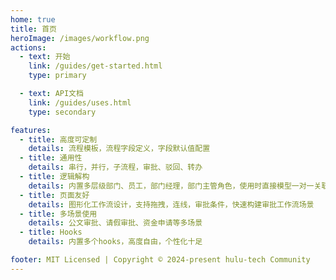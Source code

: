```yaml
---
home: true
title: 首页
heroImage: /images/workflow.png
actions:
  - text: 开始
    link: /guides/get-started.html
    type: primary

  - text: API文档
    link: /guides/uses.html
    type: secondary

features:
  - title: 高度可定制
    details: 流程模板，流程字段定义，字段默认值配置
  - title: 通用性
    details: 串行，并行，子流程，审批、驳回、转办
  - title: 逻辑解构
    details: 内置多层级部门、员工，部门经理，部门主管角色，使用时直接模型一对一关联即可快速集成到应用
  - title: 页面友好
    details: 图形化工作流设计，支持拖拽，连线，审批条件，快速构建审批工作流场景
  - title: 多场景使用
    details: 公文审批、请假审批、资金申请等多场景
  - title: Hooks
    details: 内置多个hooks，高度自由，个性化十足

footer: MIT Licensed | Copyright © 2024-present hulu-tech Community
---
```


